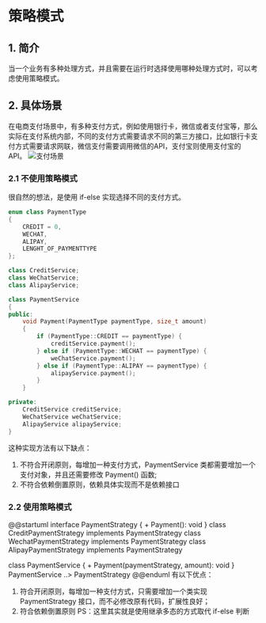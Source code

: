 # 策略模式

## 1. 简介
当一个业务有多种处理方式，并且需要在运行时选择使用哪种处理方式时，可以考虑使用策略模式。

## 2. 具体场景
在电商支付场景中，有多种支付方式，例如使用银行卡，微信或者支付宝等，那么实际在支付系统内部，不同的支付方式需要请求不同的第三方接口，比如银行卡支付方式需要请求网联，微信支付需要调用微信的API，支付宝则使用支付宝的API。
![支付场景](https://p3-juejin.byteimg.com/tos-cn-i-k3u1fbpfcp/dba3eb09efd145e38be14f4e6d902efc~tplv-k3u1fbpfcp-zoom-in-crop-mark:1512:0:0:0.awebp)

### 2.1 不使用策略模式
很自然的想法，是使用 if-else 实现选择不同的支付方式。
```C++
enum class PaymentType
{
    CREDIT = 0,
    WECHAT, 
    ALIPAY,
    LENGHT_OF_PAYMENTTYPE
};

class CreditService;
class WeChatService;
class AlipayService;

class PaymentService 
{
public:
    void Payment(PaymentType paymentType, size_t amount)
    {
        if (PaymentType::CREDIT == paymentType) {
            creditService.payment();
        } else if (PaymentType::WECHAT == paymentType) {
            weChatService.payment();
        } else if (PaymentType::ALIPAY == paymentType) {
            alipayService.payment();
        }
    }

private:
    CreditService creditService;
    WeChatService weChatService;
    AlipayService alipayService;   
}
```
这种实现方法有以下缺点：
1. 不符合开闭原则，每增加一种支付方式，PaymentService 类都需要增加一个支付对象，并且还需要修改 Payment() 函数;
2. 不符合依赖倒置原则，依赖具体实现而不是依赖接口

### 2.2 使用策略模式
@@startuml
interface PaymentStrategy
{
    + Payment(): void
}
class CreditPaymentStrategy implements PaymentStrategy
class WechatPaymentStrategy implements PaymentStrategy
class AlipayPaymentStrategy implements PaymentStrategy

class PaymentService
{
    + Payment(paymentStrategy, amount): void
}
PaymentService ..> PaymentStrategy
@@enduml
有以下优点：
1. 符合开闭原则，每增加一种支付方式，只需要增加一个类实现 PaymentStrategy 接口，而不必修改原有代码，扩展性良好；
2. 符合依赖倒置原则
PS：这里其实就是使用继承多态的方式取代 if-else 判断